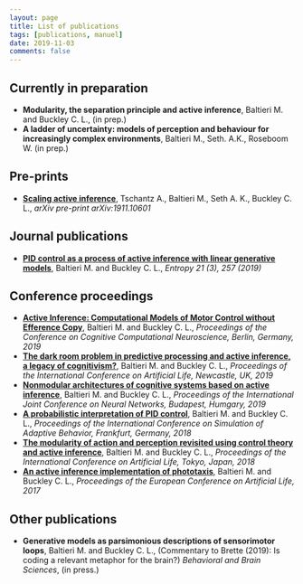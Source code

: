 ```yaml
---
layout: page
title: List of publications
tags: [publications, manuel]
date: 2019-11-03
comments: false
---
```


## Currently in preparation
- **Modularity, the separation principle and active inference**, Baltieri M. and Buckley C. L., (in prep.) 
- **A ladder of uncertainty: models of perception and behaviour for increasingly complex environments**, Baltieri M., Seth. A.K., Roseboom W. (in prep.)

## Pre-prints
- **[Scaling active inference](https://arxiv.org/abs/1911.10601)**, Tschantz A., Baltieri M., Seth A. K., Buckley C. L., *arXiv pre-print arXiv:1911.10601*

## Journal publications
- **[PID control as a process of active inference with linear generative models](https://www.mdpi.com/1099-4300/21/3/257)**, Baltieri M. and Buckley C. L., *Entropy 21 (3), 257 (2019)*


## Conference proceedings
- **[Active Inference: Computational Models of Motor Control without Efference Copy](https://ccneuro.org/2019/Papers/ViewPapers.asp?PaperNum=1144)**, Baltieri M. and Buckley C. L., *Proceedings of the Conference on Cognitive Computational Neuroscience, Berlin, Germany, 2019*
- **[The dark room problem in predictive processing and active inference, a legacy of cognitivism?](https://www.mitpressjournals.org/doi/abs/10.1162/isal_a_00137)**, Baltieri M. and Buckley C. L., *Proceedings of the International Conference on Artificial Life, Newcastle, UK, 2019*
- **[Nonmodular architectures of cognitive systems based on active inference](https://ieeexplore.ieee.org/document/8852048)**, Baltieri M. and Buckley C. L., *Proceedings of the International Joint Conference on Neural Networks, Budapest, Humgary, 2019*
- **[A probabilistic interpretation of PID control](https://link.springer.com/chapter/10.1007/978-3-319-97628-0_2)**, Baltieri M. and Buckley C. L., *Proceedings of the International Conference on Simulation of Adaptive Behavior, Frankfurt, Germany, 2018*
- **[The modularity of action and perception revisited using control theory and active inference](https://www.mitpressjournals.org/doi/abs/10.1162/isal_a_00031)**, Baltieri M. and Buckley C. L., *Proceedings of the International Conference on Artificial Life, Tokyo, Japan, 2018*
- **[An active inference implementation of phototaxis](https://www.mitpressjournals.org/doi/abs/10.1162/isal_a_011)**, Baltieri M. and Buckley C. L., *Proceedings of the European Conference on Artificial Life, 2017*

## Other publications
- **Generative models as parsimonious descriptions of sensorimotor loops**, Baltieri M. and Buckley C. L., (Commentary to Brette (2019): Is coding a relevant metaphor for the brain?) *Behavioral and Brain Sciences*, (in press.)
